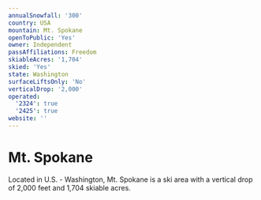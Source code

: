 ```yaml
---
annualSnowfall: '300'
country: USA
mountain: Mt. Spokane
openToPublic: 'Yes'
owner: Independent
passAffiliations: Freedom
skiableAcres: '1,704'
skied: 'Yes'
state: Washington
surfaceLiftsOnly: 'No'
verticalDrop: '2,000'
operated:
  '2324': true
  '2425': true
website: ''
---
```



# Mt. Spokane

Located in U.S. - Washington, Mt. Spokane is a ski area with a vertical drop of 2,000 feet and 1,704 skiable acres.
